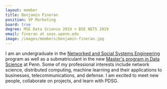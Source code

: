 ```yaml
---
layout: member
title: Benjamin Fineran
position: VP Marketing
board: true
degree: MSE Data Science 2019 + BSE NETS 2019
email: fineran at seas.upenn.edu
image: /images/members/benjamin-fineran.jpg
---
```


I am an undergraduate in the [Networked and Social Systems Engineering](http://www.nets.upenn.edu/) program as well as a submatriculant in the new [Master's program in Data Science](https://dats.seas.upenn.edu/) at Penn.
Some of my professional interests include network science, distributed computing, machine learning and their applications to businesses, telecommunications, and defense. I am excited to meet new people, collaborate on projects, and learn with PDSG.
